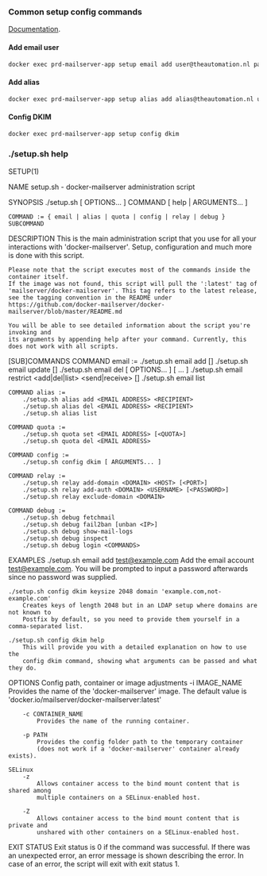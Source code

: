 ### Common setup config commands

[Documentation](https://docker-mailserver.github.io/docker-mailserver/edge/).

#### Add email user

```bash
docker exec prd-mailserver-app setup email add user@theautomation.nl password
```

#### Add alias

```bash
docker exec prd-mailserver-app setup alias add alias@theautomation.nl user@theautomation.nl
```

#### Config DKIM

```bash
docker exec prd-mailserver-app setup config dkim
```

### ./setup.sh help

SETUP(1)

NAME
setup.sh - docker-mailserver administration script

SYNOPSIS
./setup.sh [ OPTIONS... ] COMMAND [ help | ARGUMENTS... ]

    COMMAND := { email | alias | quota | config | relay | debug } SUBCOMMAND

DESCRIPTION
This is the main administration script that you use for all your interactions with
'docker-mailserver'. Setup, configuration and much more is done with this script.

    Please note that the script executes most of the commands inside the container itself.
    If the image was not found, this script will pull the ':latest' tag of
    'mailserver/docker-mailserver'. This tag refers to the latest release,
    see the tagging convention in the README under
    https://github.com/docker-mailserver/docker-mailserver/blob/master/README.md

    You will be able to see detailed information about the script you're invoking and
    its arguments by appending help after your command. Currently, this
    does not work with all scripts.

[SUB]COMMANDS
COMMAND email :=
./setup.sh email add <EMAIL ADDRESS> [<PASSWORD>]
./setup.sh email update <EMAIL ADDRESS> [<PASSWORD>]
./setup.sh email del [ OPTIONS... ] <EMAIL ADDRESS> [ <EMAIL ADDRESS>... ]
./setup.sh email restrict <add|del|list> <send|receive> [<EMAIL ADDRESS>]
./setup.sh email list

    COMMAND alias :=
        ./setup.sh alias add <EMAIL ADDRESS> <RECIPIENT>
        ./setup.sh alias del <EMAIL ADDRESS> <RECIPIENT>
        ./setup.sh alias list

    COMMAND quota :=
        ./setup.sh quota set <EMAIL ADDRESS> [<QUOTA>]
        ./setup.sh quota del <EMAIL ADDRESS>

    COMMAND config :=
        ./setup.sh config dkim [ ARGUMENTS... ]

    COMMAND relay :=
        ./setup.sh relay add-domain <DOMAIN> <HOST> [<PORT>]
        ./setup.sh relay add-auth <DOMAIN> <USERNAME> [<PASSWORD>]
        ./setup.sh relay exclude-domain <DOMAIN>

    COMMAND debug :=
        ./setup.sh debug fetchmail
        ./setup.sh debug fail2ban [unban <IP>]
        ./setup.sh debug show-mail-logs
        ./setup.sh debug inspect
        ./setup.sh debug login <COMMANDS>

EXAMPLES
./setup.sh email add test@example.com
Add the email account test@example.com. You will be prompted
to input a password afterwards since no password was supplied.

    ./setup.sh config dkim keysize 2048 domain 'example.com,not-example.com'
        Creates keys of length 2048 but in an LDAP setup where domains are not known to
        Postfix by default, so you need to provide them yourself in a comma-separated list.

    ./setup.sh config dkim help
        This will provide you with a detailed explanation on how to use the
        config dkim command, showing what arguments can be passed and what they do.

OPTIONS
Config path, container or image adjustments
-i IMAGE_NAME
Provides the name of the 'docker-mailserver' image. The default value is
'docker.io/mailserver/docker-mailserver:latest'

        -c CONTAINER_NAME
            Provides the name of the running container.

        -p PATH
            Provides the config folder path to the temporary container
            (does not work if a 'docker-mailserver' container already exists).

    SELinux
        -z
            Allows container access to the bind mount content that is shared among
            multiple containers on a SELinux-enabled host.

        -Z
            Allows container access to the bind mount content that is private and
            unshared with other containers on a SELinux-enabled host.

EXIT STATUS
Exit status is 0 if the command was successful. If there was an unexpected error, an error
message is shown describing the error. In case of an error, the script will exit with exit
status 1.
